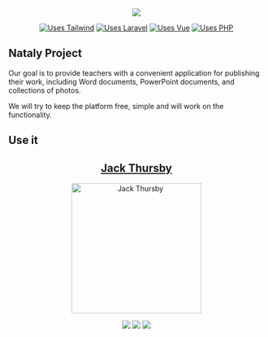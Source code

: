 <p align="center"><a href="https://vk.com/smykoil" target="_blank"><img src="http://smykova-n.ru/storage/smykoil-vector-logo.svg" width=""></a></p>

<p align="center">
<a href="https://github.com/smykoil/smykoil-n-backend"><img src="https://img.shields.io/badge/Tailwind_CSS-38B2AC?style=for-the-badge&logo=tailwind-css&logoColor=white" alt="Uses Tailwind"></a>
<a href="https://github.com/smykoil/smykoil-n-backend"><img src="https://img.shields.io/badge/Laravel-FF2D20?style=for-the-badge&logo=laravel&logoColor=white" alt="Uses Laravel"></a>
<a href="https://github.com/smykoil/smykoil-n-backend"><img src="https://img.shields.io/badge/Vue.js-35495E?style=for-the-badge&logo=vue.js&logoColor=4FC08D" alt="Uses Vue"></a>
<a href="https://github.com/smykoil/smykoil-n-backend"><img src="https://img.shields.io/badge/PHP-777BB4?style=for-the-badge&logo=php&logoColor=white" alt="Uses PHP"></a>
</p>

## Nataly Project

Our goal is to provide teachers with a convenient application for publishing their work, including Word documents, PowerPoint documents, and collections of photos.

We will try to keep the platform free, simple and will work on the functionality.

## Use it

<h2 align="center"><a href="https://github.com/mrthursby">Jack Thursby</a></h2>
<p align="center">
<img src="https://sun9-17.userapi.com/impg/WNfTFYf4kYMmBZ7FPpCJNPNoDaC5XbQ4vZeBOg/I4anai-aCKY.jpg?size=600x600&quality=95&sign=ae306a1e73c7fbc1ebdaa6a99341233d&type=album" width="256" alt="Jack Thursby">
</p>

<p align="center">
<a href="https://t.me/mrthursby"><img src="https://img.shields.io/badge/Telegram-2CA5E0?style=for-the-badge&logo=telegram&logoColor=white"></a>
<a href="https://github.com/MrThursby"><img src="https://img.shields.io/badge/GitHub-100000?style=for-the-badge&logo=github&logoColor=white"></a>
<a href="https://gitlab.com/MrThursby"><img src="https://img.shields.io/badge/GitLab-330F63?style=for-the-badge&logo=gitlab&logoColor=white"></a>
</p>

